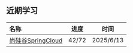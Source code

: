 ## 近期学习

| 名称                                                                                                                                               | 进度    | 时间        |
|:------------------------------------------------------------------------------------------------------------------------------------------------ |:-----:|:---------:|
| [尚硅谷SpringCloud](https://www.bilibili.com/video/BV1UJc2ezEFU/?spm_id_from=333.788.player.switch&vd_source=948c0cef7c69fc77317e4c2a454ea6c9&p=20) | 42/72 | 2025/6/13 |